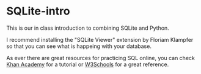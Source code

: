 # SQLite-intro

This is our in class introduction to combining SQLite and Python.

I recommend installing the "SQLite Viewer" extension by Floriam Klampfer so that you can see what is happeing with your database. 

As ever there are great resources for practicing SQL online, you can check [Khan Academy](https://www.khanacademy.org/computing/computer-programming/sql) for a tutorial or [W3Schools](https://www.w3schools.com/sql/default.asp) for a great reference.
